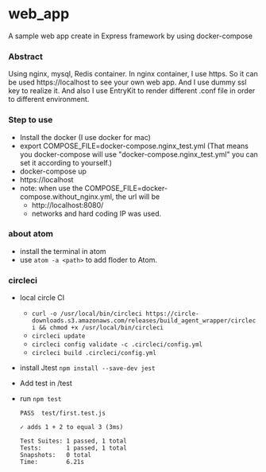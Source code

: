 # web_app
A sample web app create in Express framework by using docker-compose

### Abstract

Using nginx, mysql, Redis container.
In nginx container, I use https. So it can be used https://localhost to see your own web app.
And I use dummy ssl key to realize it.
And also I use EntryKit to render different .conf file in order to different environment.

### Step to use

- Install the docker (I use docker for mac)
- export COMPOSE_FILE=docker-compose.nginx_test.yml (That means you docker-compose will use "docker-compose.nginx_test.yml"
you can set it according to yourself.)
- docker-compose up
- https://localhost
- note: when use the COMPOSE_FILE=docker-compose.without_nginx.yml, the url will be
  - http://localhost:8080/
  - networks and hard coding IP was used.

### about atom
- install the terminal in atom
- use `atom -a <path>` to add floder to Atom.

### circleci
- local circle CI
    - `curl -o /usr/local/bin/circleci https://circle-downloads.s3.amazonaws.com/releases/build_agent_wrapper/circleci && chmod +x /usr/local/bin/circleci`
    - `circleci update`
    - `circleci config validate -c .circleci/config.yml`
    - `circleci build .circleci/config.yml`
    
- install Jtest `npm install --save-dev jest`
- Add test in /test
- run `npm test`
  ```
  PASS  test/first.test.js

  ✓ adds 1 + 2 to equal 3 (3ms)

  Test Suites: 1 passed, 1 total
  Tests:       1 passed, 1 total
  Snapshots:   0 total
  Time:        6.21s
  ```
